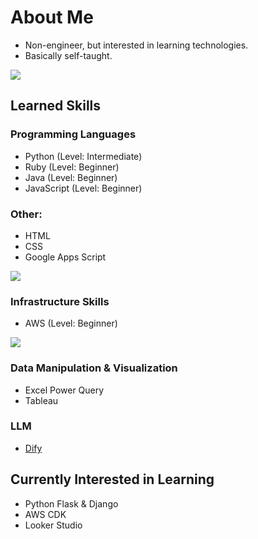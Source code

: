 # About Me
- Non-engineer, but interested in learning technologies.
- Basically self-taught.

![](https://github-readme-stats.vercel.app/api/top-langs?username=naorex&show_icons=true&locale=en&layout=compact)

## Learned Skills

### Programming Languages
- Python (Level: Intermediate)
- Ruby (Level: Beginner)
- Java (Level: Beginner)
- JavaScript (Level: Beginner)

### Other:
- HTML
- CSS
- Google Apps Script

![](https://skillicons.dev/icons?i=python,ruby,java,html,css,javascript)

### Infrastructure Skills
- AWS (Level: Beginner)

![](https://skillicons.dev/icons?i=aws,gcp)

### Data Manipulation & Visualization
- Excel Power Query
- Tableau

### LLM
- [Dify](https://github.com/langgenius/dify)

## Currently Interested in Learning
- Python Flask & Django
- AWS CDK
- Looker Studio
